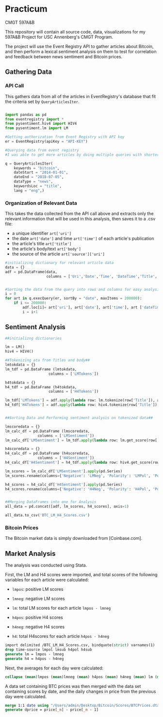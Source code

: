 # Practicum
CMGT 597A&B

This repository will contain all source code, data, visualizations for my 597A&B Project for USC Annenberg's CMGT Program.

The project will use the Event Registry API to gather articles about Bitcoin, and then perform a lexical sentiment analysis on them to test for correlation and feedback between news sentiment and Bitcoin prices.

## Gathering Data

### API Call

This gathers data from all of the articles in EventRegistry's database that fit the criteria set by `QueryArticlesIter`.

```python

import pandas as pd
from eventregistry import *
from pysentiment.hiv4 import HIV4
from pysentiment.lm import LM

#Getting authorization from Event Registry with API key
er = EventRegistry(apiKey = "API-KEY")

#Querying data from event registry
#I was able to get more articles by doing multiple queries with shorter dateStart and dateEnd windows

q = QueryArticlesIter(
    keywords = "bitcoin",
    dateStart = "2014-01-01",
    dateEnd = "2018-07-05",
    dataType = "news",
    keywordsLoc = "title",
    lang = "eng",)
```

### Organization of Relevant Data

This takes the data collected from the API call above and extracts only the relevant information that will be used in this analysis, then saves it to a .csv file:

* a unique identifier `art['uri']`
* the date `art['date']` and time `art['time']` of each article's publication
* the article's title `art['title']`
* the article's body/text `art['body']`
* the source of the article `art['source']['uri']`

```python
#initializing dictionary for relevant article data
data = {}
adf = pd.DataFrame(data,
                   columns = ['Uri','Date','Time', 'DateTime','Title','Body','Source'])


#Sorting the data from the query into rows and columns for easy analysis and export to a csv file
i = 0
for art in q.execQuery(er, sortBy = "date", maxItems = 200000):
    if i <= 200000:
        adf.loc[i]= art['uri'], art['date'], art['time'], art ['dateTime'], art['title'], art['body'], art['source']['uri']
        i = i+1 

```


## Sentiment Analysis

```python
##initializng dictionaries

lm = LM()
hiv4 = HIV4()

##Tokenizing ata from Titles and body##
lmtokdata = {}
lm_tdf = pd.DataFrame (lmtokdata,
                    columns = ['LMTokens'])

h4tokdata = {}
h4_tdf = pd.DataFrame (h4tokdata,
                    columns = ['H4Tokens'])

lm_tdf['LMTokens'] = adf.apply(lambda row: lm.tokenize(row['Title']), axis=1)
h4_tdf['H4Tokens'] = adf.apply(lambda row: hiv4.tokenize(row['Title']), axis=1)


##Sorting Data and Performing sentiment analysis on tokenized data##

lmscoredata = {}
lm_calc_df = pd.DataFrame (lmscoredata,
               columns = ['LMSentiment'])
lm_calc_df['LMSentiment'] = lm_tdf.apply(lambda row: lm.get_score(row['LMTokens']), axis = 1)

h4scoredata = {}
h4_calc_df = pd.DataFrame (h4scoredata,
               columns = ['H4Sentiment'])
h4_calc_df['H4Sentiment'] = h4_tdf.apply(lambda row: hiv4.get_score(row['H4Tokens']), axis = 1)

lm_scores = lm_calc_df['LMSentiment'].apply(pd.Series)
lm_scores.rename(columns={'Negative': 'LMNeg', 'Polarity': 'LMPol', 'Positive':'LMPos', 'Subjectivity':'LMSub'}, inplace=True)

h4_scores = h4_calc_df['H4Sentiment'].apply(pd.Series)
h4_scores.rename(columns={'Negative': 'H4Neg', 'Polarity': 'H4Pol', 'Positive':'H4Pos', 'Subjectivity':'H4Sub'}, inplace=True)


##Merging DataFrames into one for Analysis 
all_data = pd.concat([adf, lm_scores, h4_scores], axis=1)

all_data.to_csv('BTC_LM_H4_Scores.csv')

```
### Bitcoin Prices

The Bitcoin market data is simply downloaded from [Coinbase.com].


## Market Analysis

The analysis was conducted using Stata.

First, the LM and H4 scores were imported, and total scores of the following variables for each article were calculated:
* `lmpos`: positive LM scores
* `lmneg`: negative LM scores
* `lm`: total LM scores for each article `lmpos - lmneg`

* `h4pos`: positive H4 scores
* `h4neg`: negative H4 scores
* `h4`: total H4scores for each article `h4pos - h4neg`

```stata
import delimited /BTC_LM_H4_Scores.csv, bindquote(strict) varnames(1)
drop time-source lmpol lmsub h4pol h4sub
generate lm = lmpos - lmneg
generate h4 = h4pos - h4neg
```
Next, the averages for each day were calculated:

```stata
collapse (mean)lmpos (mean)lmneg (mean) h4pos (mean) h4neg (mean) lm (mean) h4, by(date)
```

A data set containing BTC prices was then merged with the data set containing scores by date, and the daily changes in price from the previous day were calculated. 

```stata
merge 1:1 date using "/Users/admin/Desktop/Bitcoin/Scores/BTCPrices.dta"
generate dprice = price[_n] - price[_n - 1]
```
